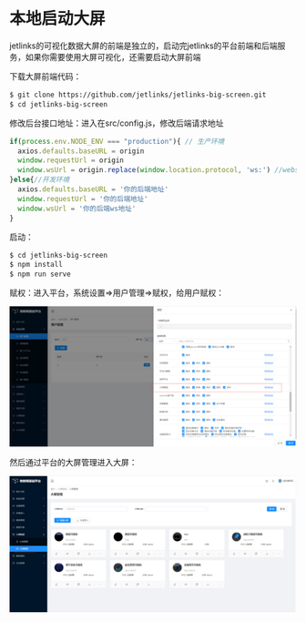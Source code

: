 # 本地启动大屏

jetlinks的可视化数据大屏的前端是独立的，启动完jetlinks的平台前端和后端服务，如果你需要使用大屏可视化，还需要启动大屏前端

下载大屏前端代码：

```bash
$ git clone https://github.com/jetlinks/jetlinks-big-screen.git
$ cd jetlinks-big-screen
```

修改后台接口地址：进入在src/config.js，修改后端请求地址

```javascript
if(process.env.NODE_ENV === "production"){ // 生产环境
  axios.defaults.baseURL = origin
  window.requestUrl = origin
  window.wsUrl = origin.replace(window.location.protocol, 'ws:') //websocket
}else{//开发环境
  axios.defaults.baseURL = '你的后端地址'
  window.requestUrl = '你的后端地址'
  window.wsUrl = '你的后端ws地址'
}
```

启动：

```bash
$ cd jetlinks-big-screen
$ npm install
$ npm run serve 
```

赋权：进入平台，系统设置=>用户管理=>赋权，给用户赋权：

![image-20201123170823171](image-20201123170823171.png)

然后通过平台的大屏管理进入大屏：

![image-20201123151335501](image-20201123151335501.png)













